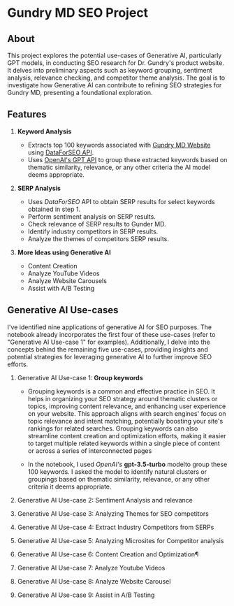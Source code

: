 # Gundry MD SEO Project

## About

This project explores the potential use-cases of Generative AI, particularly GPT models, in conducting SEO research for Dr. Gundry's product website. It delves into preliminary aspects such as keyword grouping, sentiment analysis, relevance checking, and competitor theme analysis. The goal is to investigate how Generative AI can contribute to refining SEO strategies for Gundry MD, presenting a foundational exploration.

## Features

1. **Keyword Analysis**
    * Extracts top 100 keywords associated with [Gundry MD Website](https://gundrymd.com/) using [DataForSEO API](https://dataforseo.com/).
    * Uses [OpenAI's GPT API](https://openai.com/blog/openai-api) to group these extracted keywords based on thematic similarity, relevance, or any other criteria the AI model deems appropriate.

2. **SERP Analysis**
    * Uses *DataForSEO* API to obtain SERP results for select keywords obtained in step 1.
    * Perform sentiment analysis on SERP results.
    * Check relevance of SERP results to Gunder MD.
    * Identify industry competitors in SERP results.
    * Analyze the themes of competitors SERP results.

3. **More Ideas using Generative AI**
    * Content Creation
    * Analyze YouTube Videos
    * Analyze Website Carousels
    * Assist with A/B Testing

## Generative AI Use-cases

I've identified nine applications of generative AI for SEO purposes. The notebook already incorporates the first four of these use-cases (refer to "Generative AI Use-case 1" for examples). Additionally, I delve into the concepts behind the remaining five use-cases, providing insights and potential strategies for leveraging generative AI to further improve SEO efforts.


1. Generative AI Use-case 1: **Group keywords**

    * Grouping keywords is a common and effective practice in SEO. It helps in organizing your SEO strategy around thematic clusters or topics, improving content relevance, and enhancing user experience on your website. This approach aligns with search engines' focus on topic relevance and intent matching, potentially boosting your site's rankings for related searches. Grouping keywords can also streamline content creation and optimization efforts, making it easier to target multiple related keywords within a single piece of content or across a series of interconnected pages

    * In the notebook, I used *OpenAI's* **gpt-3.5-turbo** modelto group these 100 keywords. I asked the model to identify natural clusters or groupings based on thematic similarity, relevance, or any other criteria it deems appropriate.


2. Generative AI Use-case 2: Sentiment Analysis and relevance

3. Generative AI Use-case 3: Analyzing Themes for SEO competitors

4. Generative AI Use-case 4: Extract Industry Competitors from SERPs

5. Generative AI Use-case 5: Analyzing Microsites for Competitor analysis

6. Generative AI Use-case 6: Content Creation and Optimization¶

7. Generative AI Use-case 7: Analyze Youtube Videos

8. Generative AI Use-case 8: Analyze Website Carousel

9. Generative AI Use-case 9: Assist in A/B Testing
